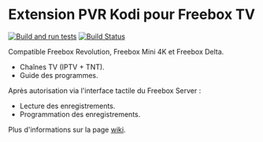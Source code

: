 # Extension PVR Kodi pour Freebox TV

[![Build and run tests](https://github.com/aassif/pvr.freebox/actions/workflows/build.yml/badge.svg?branch=Matrix)](https://github.com/aassif/pvr.freebox/actions/workflows/build.yml)
[![Build Status](https://travis-ci.org/aassif/pvr.freebox.svg?branch=Matrix)](https://travis-ci.org/aassif/pvr.freebox)

Compatible Freebox Revolution, Freebox Mini 4K et Freebox Delta.

- Chaînes TV (IPTV + TNT).
- Guide des programmes.

Après autorisation via l'interface tactile du Freebox Server :

- Lecture des enregistrements.
- Programmation des enregistrements.

Plus d'informations sur la page [wiki](../../wiki).
